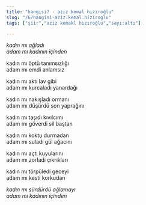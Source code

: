 ```yaml
---
title: "hangisi? - aziz kemal hızıroğlu"
slug: "/6/hangisi-aziz.kemal.hiziroglu"
tags: ["şiir","aziz kemakl hızıroğlu","sayı:altı"]

---
```


*kadın mı ağladı  
adam mı kadının içinden*

kadın mı öptü tanımsızlığı  
adam mı emdi anlamsız

kadın mı aktı lav gibi  
adam mı kurcaladı yanardağı

kadın mı nakışladı ormanı  
adam mı düşürdü son yaprağını

kadın mı taşıdı kıvılcımı  
adam mı göverdi sil baştan

kadın mı koktu durmadan  
adam mı suladı gül ağacını

kadın mı açtı kuyularını  
adam mı zorladı çıkrıkları

kadın mı törpüledi geceyi  
adam mı kesti korkudan

*kadın mı sürdürdü ağlamayı  
adam mı kadının içinden*


